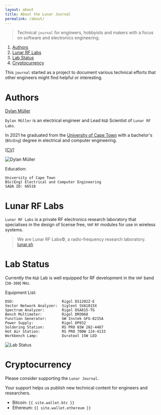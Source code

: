 ```yaml
---
layout: about
title: About the Lunar Journal
permalink: /about/
---
```


<meta name="robots" content="noindex">

> Technical `journal` for engineers, hobbyists and makers with a focus on
> software and electronics engineering. 

1. [Authors](#authors)
2. [Lunar RF Labs](#lunar-rf-labs)
3. [Lab Status](#lab-status)
4. [Cryptocurrency](#cryptocurrency)

This `journal` started as a project to document various technical efforts that
other engineers might find helpful or interesting.

# Authors

[Dylan Müller](https://www.linkedin.com/in/dylanmuller/)

`Dylan Müller` is an electrical engineer and Lead `R&D` Scientist of `Lunar RF Labs`. 

In 2021 he graduated from the
[University of Cape Town](https://www.uct.ac.za/)
with a bachelor's (`BScEng`) degree in electrical and computer engineering.

[[CV](https://lunarjournal.github.io/data/CV.pdf)]

![Dylan Müller](https://lunarjournal.github.io/images/personal/me_bw.jpeg)

Education:

```
University of Cape Town
BSc(Eng) Electrical and Computer Engineering
SAQA ID: 66518
```

# Lunar RF Labs

`Lunar RF Labs` is a private RF electronics research laboratory that
specialises in the design of license free, `VHF` `RF` modules for use
in wireless systems. 

> We are Lunar RF Labs©, a radio-frequency research laboratory. <br>
[lunar.sh](https://lunar.sh)

# Lab Status

Currently the `R&D` Lab is well equipped for RF development in the `VHF` band (`30-300`) `MHz`.

Equipment List:

```
DSO:                      Rigol DS1202Z-E
Vector Network Analyzer:  Siglent SVA1015X
Spectrum Analyzer:        Rigol DSA815-TG
Bench Multimeter:         Rigol DM3068
Function Generator:       GW Instek GFG-8215A
Power Supply:             Rigol DP832
Soldering Station:        RS PRO 65W 202-4487
Hot Air Station:          RS PRO 700W 124-4133
Workbench Lamp:           Duratool 15W LED
```

![Lab Status](https://lunarjournal.github.io/images/personal/lab_latest.JPG)

# Cryptocurrency

Please consider supporting the `Lunar Journal`. 

Your support helps us publish new technical content for engineers and researchers.

* Bitcoin: `{{ site.wallet.btc }}`
* Ethereum: `{{ site.wallet.ethereum }}`
